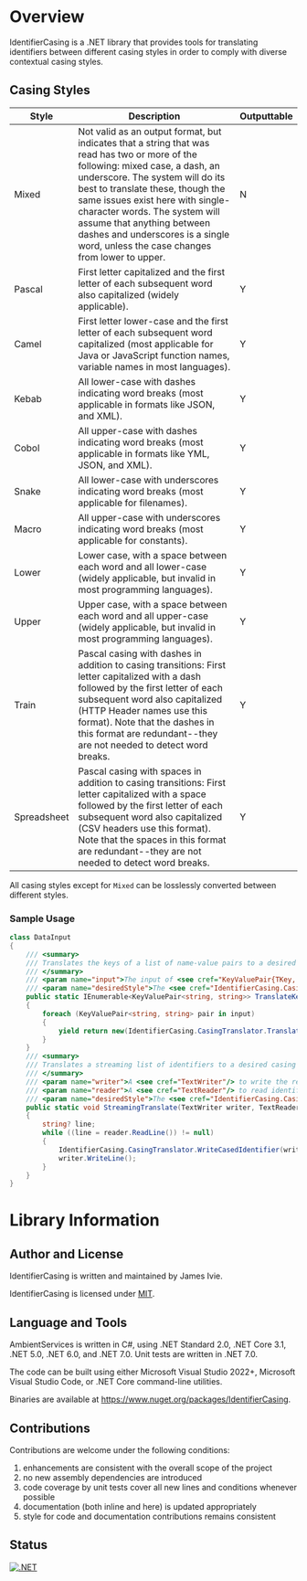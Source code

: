 # Overview
IdentifierCasing is a .NET library that provides tools for translating identifiers between different casing styles in order to comply with diverse contextual casing styles.

## Casing Styles
Style | Description | Outputtable
---|---|---
Mixed | Not valid as an output format, but indicates that a string that was read has two or more of the following: mixed case, a dash, an underscore. The system will do its best to translate these, though the same issues exist here with single-character words.  The system will assume that anything between dashes and underscores is a single word, unless the case changes from lower to upper. | N
Pascal | First letter capitalized and the first letter of each subsequent word also capitalized (widely applicable). | Y
Camel | First letter lower-case and the first letter of each subsequent word capitalized (most applicable for Java or JavaScript function names, variable names in most languages).   | Y
Kebab | All lower-case with dashes indicating word breaks (most applicable in formats like JSON, and XML). | Y
Cobol | All upper-case with dashes indicating word breaks (most applicable in formats like YML, JSON, and XML). | Y
Snake | All lower-case with underscores indicating word breaks (most applicable for filenames). | Y
Macro | All upper-case with underscores indicating word breaks (most applicable for constants). | Y
Lower | Lower case, with a space between each word and all lower-case (widely applicable, but invalid in most programming languages). | Y
Upper | Upper case, with a space between each word and all upper-case (widely applicable, but invalid in most programming languages). | Y
Train | Pascal casing with dashes in addition to casing transitions: First letter capitalized with a dash followed by the first letter of each subsequent word also capitalized (HTTP Header names use this format). Note that the dashes in this format are redundant--they are not needed to detect word breaks. | Y
Spreadsheet | Pascal casing with spaces in addition to casing transitions: First letter capitalized with a space followed by the first letter of each subsequent word also capitalized (CSV headers use this format). Note that the spaces in this format are redundant--they are not needed to detect word breaks. | Y

All casing styles except for `Mixed` can be losslessly converted between different styles.

### Sample Usage
[//]: # (TranslationSample)
```csharp
class DataInput
{
    /// <summary>
    /// Translates the keys of a list of name-value pairs to a desired casing style.
    /// </summary>
    /// <param name="input">The input of <see cref="KeyValuePair{TKey, TValue}"/>s.</param>
    /// <param name="desiredStyle">The <see cref="IdentifierCasing.CasingStyle"/> to translate keys to.</param>
    public static IEnumerable<KeyValuePair<string, string>> TranslateKeyValuePairs(IEnumerable<KeyValuePair<string, string>> input, IdentifierCasing.CasingStyle desiredStyle)
    {
        foreach (KeyValuePair<string, string> pair in input)
        {
            yield return new(IdentifierCasing.CasingTranslator.Translate(pair.Key, desiredStyle), pair.Value);
        }
    }
    /// <summary>
    /// Translates a streaming list of identifiers to a desired casing style.
    /// </summary>
    /// <param name="writer">A <see cref="TextWriter"/> to write the results into.</param>
    /// <param name="reader">A <see cref="TextReader"/> to read identifiers from.</param>
    /// <param name="desiredStyle">The <see cref="IdentifierCasing.CasingStyle"/> to translate keys to.</param>
    public static void StreamingTranslate(TextWriter writer, TextReader reader, IdentifierCasing.CasingStyle desiredStyle)
    {
        string? line;
        while ((line = reader.ReadLine()) != null)
        {
            IdentifierCasing.CasingTranslator.WriteCasedIdentifier(writer, desiredStyle, line);
            writer.WriteLine();
        }
    }
}
```

# Library Information

## Author and License
IdentifierCasing is written and maintained by James Ivie.

IdentifierCasing is licensed under [MIT](https://opensource.org/licenses/MIT).

## Language and Tools
AmbientServices is written in C#, using .NET Standard 2.0, .NET Core 3.1, .NET 5.0, .NET 6.0, and .NET 7.0.  Unit tests are written in .NET 7.0.

The code can be built using either Microsoft Visual Studio 2022+, Microsoft Visual Studio Code, or .NET Core command-line utilities.

Binaries are available at https://www.nuget.org/packages/IdentifierCasing.

## Contributions
Contributions are welcome under the following conditions:
1. enhancements are consistent with the overall scope of the project
2. no new assembly dependencies are introduced
3. code coverage by unit tests cover all new lines and conditions whenever possible
4. documentation (both inline and here) is updated appropriately
5. style for code and documentation contributions remains consistent

## Status
[![.NET](https://github.com/AmbientServices/IdentifierCasing/actions/workflows/dotnet.yml/badge.svg)](https://github.com/AmbientServices/AmbientServices/actions/workflows/dotnet.yml)